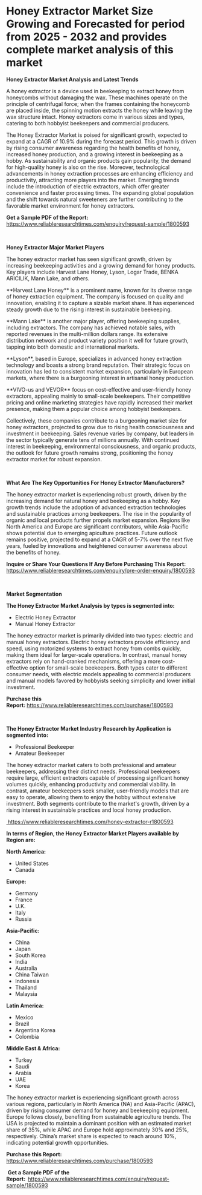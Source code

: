 <p><h1>Honey Extractor Market Size Growing and Forecasted for period from 2025 - 2032 and provides complete market analysis of this market</h1></p><p><strong>Honey Extractor Market Analysis and Latest Trends</strong></p>
<p><p>A honey extractor is a device used in beekeeping to extract honey from honeycombs without damaging the wax. These machines operate on the principle of centrifugal force; when the frames containing the honeycomb are placed inside, the spinning motion extracts the honey while leaving the wax structure intact. Honey extractors come in various sizes and types, catering to both hobbyist beekeepers and commercial producers.</p><p>The Honey Extractor Market is poised for significant growth, expected to expand at a CAGR of 10.9% during the forecast period. This growth is driven by rising consumer awareness regarding the health benefits of honey, increased honey production, and a growing interest in beekeeping as a hobby. As sustainability and organic products gain popularity, the demand for high-quality honey is also on the rise. Moreover, technological advancements in honey extraction processes are enhancing efficiency and productivity, attracting more players into the market. Emerging trends include the introduction of electric extractors, which offer greater convenience and faster processing times. The expanding global population and the shift towards natural sweeteners are further contributing to the favorable market environment for honey extractors.</p></p>
<p><strong>Get a Sample PDF of the Report:&nbsp;</strong> <a href="https://www.reliableresearchtimes.com/enquiry/request-sample/1800593?utm_campaign=2646&utm_medium=2&utm_source=Github&utm_content=ia&utm_term=16042025&utm_id=honey-extractor">https://www.reliableresearchtimes.com/enquiry/request-sample/1800593</a></p>
<p>&nbsp;</p>
<p><strong>Honey Extractor Major Market Players</strong></p>
<p><p>The honey extractor market has seen significant growth, driven by increasing beekeeping activities and a growing demand for honey products. Key players include Harvest Lane Honey, Lyson, Logar Trade, BENKA ARICILIK, Mann Lake, and others.</p><p>**Harvest Lane Honey** is a prominent name, known for its diverse range of honey extraction equipment. The company is focused on quality and innovation, enabling it to capture a sizable market share. It has experienced steady growth due to the rising interest in sustainable beekeeping.</p><p>**Mann Lake** is another major player, offering beekeeping supplies, including extractors. The company has achieved notable sales, with reported revenues in the multi-million dollars range. Its extensive distribution network and product variety position it well for future growth, tapping into both domestic and international markets.</p><p>**Lyson**, based in Europe, specializes in advanced honey extraction technology and boasts a strong brand reputation. Their strategic focus on innovation has led to consistent market expansion, particularly in European markets, where there is a burgeoning interest in artisanal honey production.</p><p>**VIVO-us and VEVOR** focus on cost-effective and user-friendly honey extractors, appealing mainly to small-scale beekeepers. Their competitive pricing and online marketing strategies have rapidly increased their market presence, making them a popular choice among hobbyist beekeepers.</p><p>Collectively, these companies contribute to a burgeoning market size for honey extractors, projected to grow due to rising health consciousness and investment in beekeeping. Sales revenue varies by company, but leaders in the sector typically generate tens of millions annually. With continued interest in beekeeping, environmental consciousness, and organic products, the outlook for future growth remains strong, positioning the honey extractor market for robust expansion.</p></p>
<p>&nbsp;</p>
<p><strong>What Are The Key Opportunities For Honey Extractor Manufacturers?</strong></p>
<p><p>The honey extractor market is experiencing robust growth, driven by the increasing demand for natural honey and beekeeping as a hobby. Key growth trends include the adoption of advanced extraction technologies and sustainable practices among beekeepers. The rise in the popularity of organic and local products further propels market expansion. Regions like North America and Europe are significant contributors, while Asia-Pacific shows potential due to emerging apiculture practices. Future outlook remains positive, projected to expand at a CAGR of 5-7% over the next five years, fueled by innovations and heightened consumer awareness about the benefits of honey.</p></p>
<p><strong>Inquire or Share Your Questions If Any Before Purchasing This Report:</strong> <a href="https://www.reliableresearchtimes.com/enquiry/pre-order-enquiry/1800593?utm_campaign=2646&utm_medium=2&utm_source=Github&utm_content=ia&utm_term=16042025&utm_id=honey-extractor">https://www.reliableresearchtimes.com/enquiry/pre-order-enquiry/1800593</a></p>
<p>&nbsp;</p>
<p><strong>Market Segmentation</strong></p>
<p><strong>The Honey Extractor Market Analysis by types is segmented into:</strong></p>
<p><ul><li>Electric Honey Extractor</li><li>Manual Honey Extractor</li></ul></p>
<p><p>The honey extractor market is primarily divided into two types: electric and manual honey extractors. Electric honey extractors provide efficiency and speed, using motorized systems to extract honey from combs quickly, making them ideal for larger-scale operations. In contrast, manual honey extractors rely on hand-cranked mechanisms, offering a more cost-effective option for small-scale beekeepers. Both types cater to different consumer needs, with electric models appealing to commercial producers and manual models favored by hobbyists seeking simplicity and lower initial investment.</p></p>
<p><strong>Purchase this Report:&nbsp;</strong><a href="https://www.reliableresearchtimes.com/purchase/1800593?utm_campaign=2646&utm_medium=2&utm_source=Github&utm_content=ia&utm_term=16042025&utm_id=honey-extractor">https://www.reliableresearchtimes.com/purchase/1800593</a></p>
<p>&nbsp;</p>
<p><strong>The Honey Extractor Market Industry Research by Application is segmented into:</strong></p>
<p><ul><li>Professional Beekeeper</li><li>Amateur Beekeeper</li></ul></p>
<p><p>The honey extractor market caters to both professional and amateur beekeepers, addressing their distinct needs. Professional beekeepers require large, efficient extractors capable of processing significant honey volumes quickly, enhancing productivity and commercial viability. In contrast, amateur beekeepers seek smaller, user-friendly models that are easy to operate, allowing them to enjoy the hobby without extensive investment. Both segments contribute to the market's growth, driven by a rising interest in sustainable practices and local honey production.</p></p>
<p><a href="https://www.reliableresearchtimes.com/honey-extractor-r1800593?utm_campaign=2646&utm_medium=2&utm_source=Github&utm_content=ia&utm_term=16042025&utm_id=honey-extractor">&nbsp;https://www.reliableresearchtimes.com/honey-extractor-r1800593</a></p>
<p><strong>In terms of Region, the Honey Extractor Market Players available by Region are:</strong></p>
<p>
    <p> <strong> North America: </strong>
        <ul>
            <li>United States</li>
            <li>Canada</li>
        </ul>
        </p> 
    <p> <strong> Europe: </strong>
        <ul>
            <li>Germany</li>
            <li>France</li>
            <li>U.K.</li>
            <li>Italy</li>
            <li>Russia</li>
        </ul>
        </p> 
    <p> <strong> Asia-Pacific: </strong>
        <ul>
            <li>China</li>
            <li>Japan</li>
            <li>South Korea</li>
            <li>India</li>
            <li>Australia</li>
            <li>China Taiwan</li>
            <li>Indonesia</li>
            <li>Thailand</li>
            <li>Malaysia</li>
        </ul>
        </p> 
    <p> <strong> Latin America: </strong>
        <ul>
            <li>Mexico</li>
            <li>Brazil</li>
            <li>Argentina Korea</li>
            <li>Colombia</li>
        </ul>
        </p> 
    <p> <strong> Middle East & Africa: </strong>
        <ul>
            <li>Turkey</li>
            <li>Saudi</li>
            <li>Arabia</li>
            <li>UAE</li>
            <li>Korea</li>
        </ul>
    </p>
    </p>
<p><p>The honey extractor market is experiencing significant growth across various regions, particularly in North America (NA) and Asia-Pacific (APAC), driven by rising consumer demand for honey and beekeeping equipment. Europe follows closely, benefiting from sustainable agriculture trends. The USA is projected to maintain a dominant position with an estimated market share of 35%, while APAC and Europe hold approximately 30% and 25%, respectively. China’s market share is expected to reach around 10%, indicating potential growth opportunities.</p></p>
<p><strong>Purchase this Report: </strong><a href="https://www.reliableresearchtimes.com/purchase/1800593?utm_campaign=2646&utm_medium=2&utm_source=Github&utm_content=ia&utm_term=16042025&utm_id=honey-extractor">https://www.reliableresearchtimes.com/purchase/1800593</a></p>
<p>&nbsp;<strong>Get a Sample PDF of the Report:&nbsp;&nbsp;</strong><a href="https://www.reliableresearchtimes.com/enquiry/request-sample/1800593?utm_campaign=2646&utm_medium=2&utm_source=Github&utm_content=ia&utm_term=16042025&utm_id=honey-extractor">https://www.reliableresearchtimes.com/enquiry/request-sample/1800593</a></p>
<p><strong></strong></p>
<p><p></p><p></p><p></p></p>